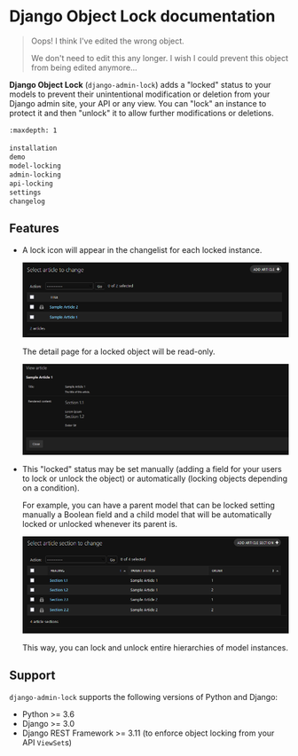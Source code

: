 # Django Object Lock documentation

>   Oops! I think I've edited the wrong object.
>   
>   We don't need to edit this any longer. I wish I could prevent this object from being edited anymore...

**Django Object Lock** (`django-admin-lock`) adds a "locked" status to your models to prevent their unintentional
modification or deletion from your Django admin site, your API or any view. You can "lock" an instance to protect it
and then "unlock" it to allow further modifications or deletions.

```{toctree}
:maxdepth: 1

installation
demo
model-locking
admin-locking
api-locking
settings
changelog
```

## Features

*   A lock icon will appear in the changelist for each locked instance.

    ![Locked articles](images/example-article.png)

    The detail page for a locked object will be read-only.

    ![Locked article detail](images/example-article-detail.png)

*   This "locked" status may be set manually (adding a field for your users to lock or unlock the object) or
    automatically (locking objects depending on a condition).

    For example, you can have a parent model that can be locked setting manually a Boolean field and a child model
    that will be automatically locked or unlocked whenever its parent is.

    ![Locked article sections](images/example-article-section.png)

    This way, you can lock and unlock entire hierarchies of model instances.

## Support

`django-admin-lock` supports the following versions of Python and Django:

*   Python >= 3.6
*   Django >= 3.0
*   Django REST Framework >= 3.11 (to enforce object locking from your API `ViewSet`s)
